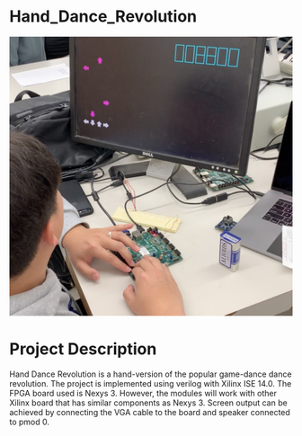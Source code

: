 # Hand_Dance_Revolution

![alt text](https://raw.githubusercontent.com/binarydoor/Hand_Dance_Revolution/master/Gameplay_Screen.png)



# Project Description

Hand Dance Revolution is a hand-version of the popular game-dance dance revolution.
The project is implemented using verilog with Xilinx ISE 14.0. The FPGA board used is Nexys 3.
However, the modules will work with other Xilinx board that has similar components as Nexys 3.
Screen output can be achieved by connecting the VGA cable to the board and speaker connected to
pmod 0.